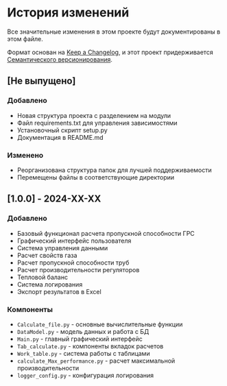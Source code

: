 # История изменений

Все значительные изменения в этом проекте будут документированы в этом файле.

Формат основан на [Keep a Changelog](https://keepachangelog.com/ru/1.0.0/),
и этот проект придерживается [Семантического версионирования](https://semver.org/lang/ru/).

## [Не выпущено]

### Добавлено
- Новая структура проекта с разделением на модули
- Файл requirements.txt для управления зависимостями
- Установочный скрипт setup.py
- Документация в README.md

### Изменено
- Реорганизована структура папок для лучшей поддерживаемости
- Перемещены файлы в соответствующие директории

## [1.0.0] - 2024-XX-XX

### Добавлено
- Базовый функционал расчета пропускной способности ГРС
- Графический интерфейс пользователя
- Система управления данными
- Расчет свойств газа
- Расчет пропускной способности труб
- Расчет производительности регуляторов
- Тепловой баланс
- Система логирования
- Экспорт результатов в Excel

### Компоненты
- `Calculate_file.py` - основные вычислительные функции
- `DataModel.py` - модель данных и работа с БД
- `Main.py` - главный графический интерфейс
- `Tab_calculate.py` - компоненты вкладок расчетов
- `Work_table.py` - система работы с таблицами
- `calculate_Max_performance.py` - расчет максимальной производительности
- `logger_config.py` - конфигурация логирования